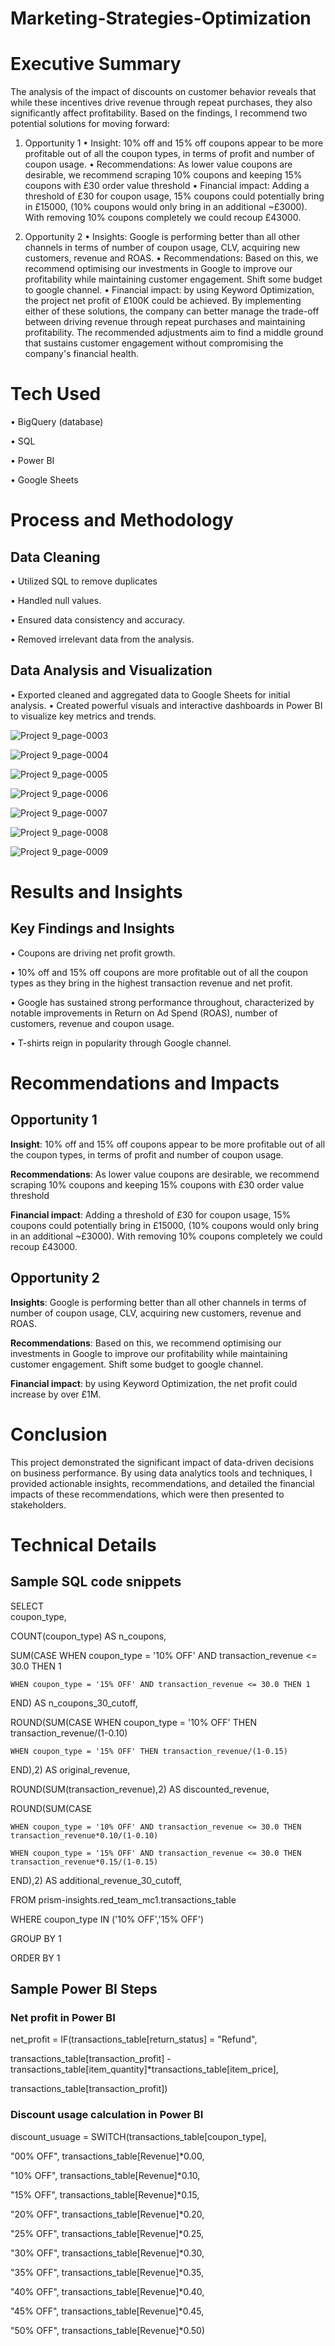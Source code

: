 # Marketing-Strategies-Optimization

# Executive Summary

The analysis of the impact of discounts on customer behavior reveals that while these incentives drive revenue through repeat purchases, they also significantly affect profitability. Based on the findings, I recommend two potential solutions for moving forward:
1.	Opportunity 1
 •	Insight: 10% off and 15% off coupons appear to be more profitable out of all the coupon types, in terms of profit and number of coupon usage.
 •	Recommendations: As lower value coupons are desirable, we recommend scraping 10% coupons and keeping 15% coupons with £30 order value threshold
 •	Financial impact: Adding a threshold of £30 for coupon usage, 15% coupons could potentially bring in £15000, (10% coupons would only bring in an additional ~£3000). With removing 10% coupons completely we could recoup £43000.

2.	Opportunity 2
 •	Insights: Google is performing better than all other channels in terms of number of coupon usage, CLV, acquiring new customers, revenue and ROAS.
 •	Recommendations: Based on this, we recommend optimising our investments in Google to improve our profitability while maintaining customer engagement. Shift some budget to google channel.
 •	Financial impact: by using Keyword Optimization, the project net profit of £100K could be achieved.
By implementing either of these solutions, the company can better manage the trade-off between driving revenue through repeat purchases and maintaining profitability. The recommended adjustments aim to find a middle ground that sustains customer engagement without compromising the company's financial health.





# Tech Used

•	BigQuery (database)

•	SQL

•	Power BI

•	Google Sheets


# Process and Methodology
## Data Cleaning
•	Utilized SQL to remove duplicates 

•	Handled null values.

•	Ensured data consistency and accuracy.

•	Removed irrelevant data from the analysis. 

## Data Analysis  and Visualization
•	Exported cleaned  and aggregated data to Google Sheets for initial analysis.
•	Created powerful visuals and interactive dashboards in Power BI to visualize key metrics and trends.

![Project 9_page-0003](https://github.com/user-attachments/assets/54f212c8-fbc3-4fa2-8df9-fe0bab228e6c)

![Project 9_page-0004](https://github.com/user-attachments/assets/5b9c3e9d-8bbd-4df4-8d6d-531a3516ceed)

![Project 9_page-0005](https://github.com/user-attachments/assets/47e13d2e-2399-4dac-90b7-38b18f2b3261)

![Project 9_page-0006](https://github.com/user-attachments/assets/cc5721d2-3a3d-4912-b8e6-866b2de82877)

![Project 9_page-0007](https://github.com/user-attachments/assets/a52b75f7-f513-4356-8bcd-d1ec167e9c88)

![Project 9_page-0008](https://github.com/user-attachments/assets/8a74250a-d7de-497c-b8c0-6ac126ca6109)

![Project 9_page-0009](https://github.com/user-attachments/assets/35730be4-3bc3-4b37-8724-559aee9115de)



# Results and Insights

## Key Findings and Insights
•	Coupons are driving net profit growth. 

•	10% off and 15% off coupons are more profitable out of all the coupon types as they bring in the highest transaction revenue and net profit.

•	Google has sustained strong performance throughout, characterized by notable improvements in Return on Ad Spend (ROAS), number of customers, revenue and coupon usage. 

•	T-shirts reign in popularity through Google channel. 

# Recommendations and Impacts
## Opportunity 1
**Insight**: 10% off and 15% off coupons appear to be more profitable out of all the coupon types, in terms of profit and number of coupon usage.

**Recommendations**: As lower value coupons are desirable, we recommend scraping 10% coupons and keeping 15% coupons with £30 order value threshold

**Financial impact**:  Adding a threshold of £30 for coupon usage, 15% coupons could potentially bring in £15000, (10% coupons would only bring in an additional ~£3000). With removing 10% coupons completely we could recoup £43000. 

## Opportunity 2
**Insights**: Google is performing better than all other channels in terms of number of coupon usage, CLV, acquiring new customers, revenue and ROAS.

**Recommendations**: Based on this, we recommend optimising our investments in Google to improve our profitability while maintaining customer engagement. Shift some budget to google channel.  

**Financial impact**: by using Keyword Optimization, the net profit could increase by over £1M. 

# Conclusion 
This project demonstrated the significant impact of data-driven decisions on business performance. By using data analytics tools and techniques, I provided actionable insights, recommendations, and detailed the financial impacts of these recommendations, which were then presented to stakeholders.

# Technical Details 
## Sample SQL code snippets

SELECT  
  coupon_type,
  
  COUNT(coupon_type) AS n_coupons,
  
  SUM(CASE 
    WHEN coupon_type = '10% OFF' AND transaction_revenue <= 30.0 THEN 1
    
    WHEN coupon_type = '15% OFF' AND transaction_revenue <= 30.0 THEN 1
    
  END) AS n_coupons_30_cutoff,
  
  ROUND(SUM(CASE 
    WHEN coupon_type = '10% OFF' THEN transaction_revenue/(1-0.10)
    
    WHEN coupon_type = '15% OFF' THEN transaction_revenue/(1-0.15)
    
  END),2) AS original_revenue,
  
  ROUND(SUM(transaction_revenue),2) AS discounted_revenue,
  
  ROUND(SUM(CASE 
  
    WHEN coupon_type = '10% OFF' AND transaction_revenue <= 30.0 THEN transaction_revenue*0.10/(1-0.10)
    
    WHEN coupon_type = '15% OFF' AND transaction_revenue <= 30.0 THEN transaction_revenue*0.15/(1-0.15)
    
  END),2) AS additional_revenue_30_cutoff,
  
FROM prism-insights.red_team_mc1.transactions_table

WHERE coupon_type IN ('10% OFF','15% OFF')

GROUP BY 1

ORDER BY 1

## Sample Power BI Steps

### Net profit in Power BI

net_profit = IF(transactions_table[return_status] = "Refund", 

transactions_table[transaction_profit] - transactions_table[item_quantity]*transactions_table[item_price],

transactions_table[transaction_profit])

### Discount usage calculation in Power BI
discount_usuage = SWITCH(transactions_table[coupon_type], 

"00% OFF", transactions_table[Revenue]*0.00,

"10% OFF", transactions_table[Revenue]*0.10,

"15% OFF", transactions_table[Revenue]*0.15,

"20% OFF", transactions_table[Revenue]*0.20,

"25% OFF", transactions_table[Revenue]*0.25,

"30% OFF", transactions_table[Revenue]*0.30,

"35% OFF", transactions_table[Revenue]*0.35,

"40% OFF", transactions_table[Revenue]*0.40,

"45% OFF", transactions_table[Revenue]*0.45,

"50% OFF", transactions_table[Revenue]*0.50)

